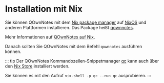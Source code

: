 # Installation mit Nix

Sie können QOwnNotes mit dem [Nix package manager](https://nixos.wiki/wiki/Nix_package_manager) auf [NixOS](https://nixos.org/) und anderen Plattformen installieren. Das Package heißt [qownnotes](https://search.nixos.org/packages?channel=unstable&show=qownnotes).

Mehr Informationen auf [QOwnNotes auf Nix](https://search.nixos.org/packages?channel=unstable&show=qownnotes).

Danach sollten Sie QOwnNotes mit dem Befehl `qownnotes` ausführen können.

::: tip
Der QOwnNotes Kommandozeilen-Snippetmanager [qc](https://github.com/qownnotes/qc) kann auch über den [Nix Store](https://search.nixos.org/packages?channel=unstable&show=qc) installiert werden.

Sie können es mit den Aufruf `nix-shell -p qc --run qc` ausprobieren.
:::
